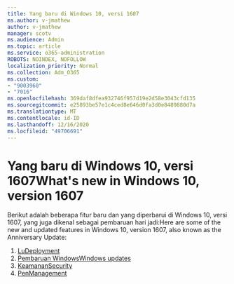```yaml
---
title: Yang baru di Windows 10, versi 1607
ms.author: v-jmathew
author: v-jmathew
manager: scotv
ms.audience: Admin
ms.topic: article
ms.service: o365-administration
ROBOTS: NOINDEX, NOFOLLOW
localization_priority: Normal
ms.collection: Adm_O365
ms.custom:
- "9003960"
- "7016"
ms.openlocfilehash: 369daf8dfea932746f957d19e2d58e3043cfd135
ms.sourcegitcommit: e25893be57e1c4ced8e646d0fa3d0e8489880d7a
ms.translationtype: MT
ms.contentlocale: id-ID
ms.lasthandoff: 12/16/2020
ms.locfileid: "49706691"
---
```

# <a name="whats-new-in-windows-10-version-1607"></a><span data-ttu-id="ae367-102">Yang baru di Windows 10, versi 1607</span><span class="sxs-lookup"><span data-stu-id="ae367-102">What's new in Windows 10, version 1607</span></span>

<span data-ttu-id="ae367-103">Berikut adalah beberapa fitur baru dan yang diperbarui di Windows 10, versi 1607, yang juga dikenal sebagai pembaruan hari jadi:</span><span class="sxs-lookup"><span data-stu-id="ae367-103">Here are some of the new and updated features in Windows 10, version 1607, also known as the Anniversary Update:</span></span>

1. [<span data-ttu-id="ae367-104">Lu</span><span class="sxs-lookup"><span data-stu-id="ae367-104">Deployment</span></span>](https://go.microsoft.com/fwlink/?linkid=2114462)
2. [<span data-ttu-id="ae367-105">Pembaruan Windows</span><span class="sxs-lookup"><span data-stu-id="ae367-105">Windows updates</span></span>](https://go.microsoft.com/fwlink/?linkid=2114463)
3. [<span data-ttu-id="ae367-106">Keamanan</span><span class="sxs-lookup"><span data-stu-id="ae367-106">Security</span></span>](https://go.microsoft.com/fwlink/?linkid=2114270)
4. [<span data-ttu-id="ae367-107">Pen</span><span class="sxs-lookup"><span data-stu-id="ae367-107">Management</span></span>](https://go.microsoft.com/fwlink/?linkid=2114271)
